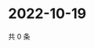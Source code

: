# 2022-10-19

共 0 条

<!-- BEGIN WEIBO -->
<!-- 最后更新时间 Wed Oct 19 2022 14:49:50 GMT+0800 (China Standard Time) -->

<!-- END WEIBO -->
